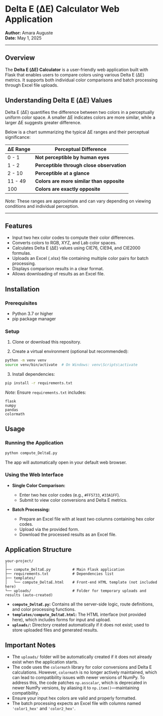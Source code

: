 # Delta E (ΔE) Calculator Web Application

**Author:** Amara Auguste  
**Date:** May 1, 2025

---

## Overview

The **Delta E (ΔE) Calculator** is a user-friendly web application built with Flask that enables users to compare colors using various Delta E (ΔE) metrics. It supports both individual color comparisons and batch processing through Excel file uploads.

## **Understanding Delta E (ΔE) Values**

Delta E (ΔE) quantifies the difference between two colors in a perceptually uniform color space. A smaller ΔE indicates colors are more similar, while a larger ΔE suggests greater difference.

Below is a chart summarizing the typical ΔE ranges and their perceptual significance:

| ΔE Range             | Perceptual Difference                                              |
|----------------------|--------------------------------------------------------------------|
| 0 - 1                | **Not perceptible by human eyes**                                  |
| 1 - 2                | **Perceptible through close observation**                          | 
| 2 - 10               | **Perceptible at a glance**                                        | 
| 11 - 49              | **Colors are more similar than opposite**                          | 
| 100                  | **Colors are exactly opposite**                                    | 

*Note:* These ranges are approximate and can vary depending on viewing conditions and individual perception.

---

## Features

- Input two hex color codes to compute their color differences.
- Converts colors to RGB, XYZ, and Lab color spaces.
- Calculates Delta E (ΔE) values using CIE76, CIE94, and CIE2000 formulas.
- Uploads an Excel (.xlsx) file containing multiple color pairs for batch processing.
- Displays comparison results in a clear format.
- Allows downloading of results as an Excel file.

## Installation

### Prerequisites

- Python 3.7 or higher
- pip package manager

### Setup

1. Clone or download this repository.

2. Create a virtual environment (optional but recommended):

```bash
python -m venv venv
source venv/bin/activate  # On Windows: venv\Scripts\activate
```

3. Install dependencies:

```bash
pip install -r requirements.txt
```

*Note:* Ensure `requirements.txt` includes:

```
flask
numpy
pandas
colormath
```

## Usage

### Running the Application

```bash
python compute_DeltaE.py
```

The app will automatically open in your default web browser.

### Using the Web Interface

- **Single Color Comparison:**
  - Enter two hex color codes (e.g., `#FF5733`, `#33A1FF`).
  - Submit to view color conversions and Delta E metrics.

- **Batch Processing:**
  - Prepare an Excel file with at least two columns containing hex color codes.
  - Upload via the provided form.
  - Download the processed results as an Excel file.

## Application Structure

```
your-project/
│
├── compute_DeltaE.py          # Main Flask application
├── requirements.txt           # Dependencies list
├── templates/
│   └── compute_DeltaE.html    # Front-end HTML template (not included here)
└── uploads/                   # Folder for temporary uploads and results (auto-created)
```

- **`compute_DeltaE.py`:** Contains all the server-side logic, route definitions, and color processing functions.
- **`templates/compute_DeltaE.html`:** The HTML interface (not provided here), which includes forms for input and upload.
- **`uploads/`:** Directory created automatically if it does not exist; used to store uploaded files and generated results.

## Important Notes

- The `uploads/` folder will be automatically created if it does not already exist when the application starts.
- The code uses the `colormath` library for color conversions and Delta E calculations. However, `colormath` is no longer actively maintained, which can lead to compatibility issues with newer versions of NumPy. To address this, the code patches `np.asscalar`, which is deprecated in newer NumPy versions, by aliasing it to `np.item()`—maintaining compatibility.
- Ensure your input hex colors are valid and properly formatted.
- The batch processing expects an Excel file with columns named `'color1_hex'` and `'color2_hex'`.

